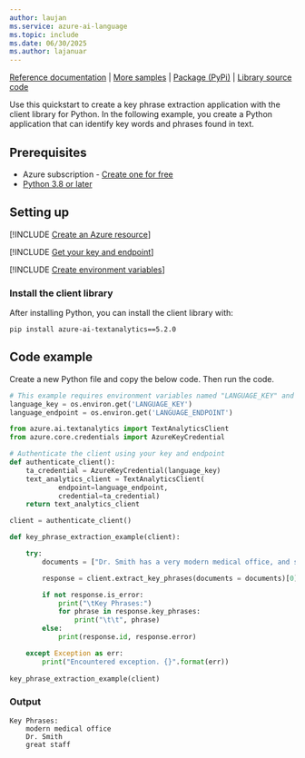 ```yaml
---
author: laujan
ms.service: azure-ai-language
ms.topic: include
ms.date: 06/30/2025
ms.author: lajanuar
---
```


[Reference documentation](/python/api/azure-ai-textanalytics/azure.ai.textanalytics?preserve-view=true&view=azure-python) | [More samples](https://github.com/Azure/azure-sdk-for-python/tree/main/sdk/textanalytics/azure-ai-textanalytics/samples) |  [Package (PyPi)](https://pypi.org/project/azure-ai-textanalytics/5.2.0/) | [Library source code](https://github.com/Azure/azure-sdk-for-python/tree/main/sdk/textanalytics/azure-ai-textanalytics)

Use this quickstart to create a key phrase extraction application with the client library for Python. In the following example, you create a Python application that can identify key words and phrases found in text.


## Prerequisites

* Azure subscription - [Create one for free](https://azure.microsoft.com/pricing/purchase-options/azure-account?cid=msft_learn)
* [Python 3.8 or later](https://www.python.org/)


## Setting up

[!INCLUDE [Create an Azure resource](../../../includes/create-resource.md)]



[!INCLUDE [Get your key and endpoint](../../../includes/get-key-endpoint.md)]



[!INCLUDE [Create environment variables](../../../includes/environment-variables.md)]


### Install the client library

After installing Python, you can install the client library with:

```console
pip install azure-ai-textanalytics==5.2.0
```


## Code example

Create a new Python file and copy the below code. Then run the code.

```python
# This example requires environment variables named "LANGUAGE_KEY" and "LANGUAGE_ENDPOINT"
language_key = os.environ.get('LANGUAGE_KEY')
language_endpoint = os.environ.get('LANGUAGE_ENDPOINT')

from azure.ai.textanalytics import TextAnalyticsClient
from azure.core.credentials import AzureKeyCredential

# Authenticate the client using your key and endpoint 
def authenticate_client():
    ta_credential = AzureKeyCredential(language_key)
    text_analytics_client = TextAnalyticsClient(
            endpoint=language_endpoint, 
            credential=ta_credential)
    return text_analytics_client

client = authenticate_client()

def key_phrase_extraction_example(client):

    try:
        documents = ["Dr. Smith has a very modern medical office, and she has great staff."]

        response = client.extract_key_phrases(documents = documents)[0]

        if not response.is_error:
            print("\tKey Phrases:")
            for phrase in response.key_phrases:
                print("\t\t", phrase)
        else:
            print(response.id, response.error)

    except Exception as err:
        print("Encountered exception. {}".format(err))
        
key_phrase_extraction_example(client)
```


### Output

```console
Key Phrases:
    modern medical office
    Dr. Smith
    great staff
```
